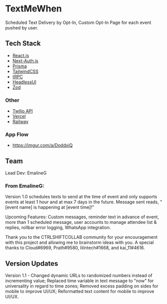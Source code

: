 # TextMeWhen

Scheduled Text Delivery by Opt-In, Custom Opt-In Page for each event pushed by user.

## Tech Stack

- [React.js](https://reactjs.org/)
- [Next-Auth.js](https://next-auth.js.org)
- [Prisma](https://prisma.io)
- [TailwindCSS](https://tailwindcss.com)
- [tRPC](https://trpc.io)
- [HeadlessUI](https://headlessui.com/)
- [Zod](https://zod.dev/)

### Other

- [Twilio API](https://www.twilio.com/docs)
- [Vercel](https://vercel.com)
- [Railway](https://railway.app)

### App Flow
- https://imgur.com/a/DoddxiQ

## Team 
Lead Dev: EmalineG

### From EmalineG:

Version 1.0 schedules texts to send at the time of event and only supports events at least 1 hour and at max 7 days in the future. Message sent reads, "[event name] is happening at [event time]!"

Upcoming Features: Custom messages, reminder text in advance of event, more than 1 scheduled message, user accounts to manage attendee list & replies, rollbar error logging, WhatsApp integration.

Thank you to the CTRLSHIFTCOLLAB community for your encouragement with this project and allowing me to brainstorm ideas with you. A special thanks to Cloud#6969, Prath#9580, lilintech#1668, and kai_11#4616.

## Version Updates

Version 1.1 - Changed dynamic URLs to randomized numbers instead of incrementing value; Replaced time variable in text message to "now" for universality in regard to time zones; Removed excess padding on sides for mobile to improve UI/UX; Reformatted text content for mobile to improve UI/UX.
